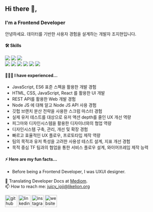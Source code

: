 ## Hi there 👋,  
### I'm a Frontend Developer
<!--
**jellyjoji/jellyjoji** is a ✨ _special_ ✨ repository because its `README.md` (this file) appears on your GitHub profile.
 
Here are some ideas to get you started:

- 🔭 I’m currently working on Frontend Developer
- 🌱 I’m currently learning
- 👯 I’m looking to collaborate on ...
- 🤔 I’m looking for help with ...
- 💬 Ask me about ...
- 📫 How to reach me: ...
- 😄 Pronouns: ...
- ⚡ Fun fact: ...
-->

안녕하세요. 
데이터를 기반한 사용자 경험을 설계하는 개발자 조지현입니다.

#### 🛠️ Skills
<img src="https://img.shields.io/badge/html5-E34F26?style=for-the-badge&logo=html5&logoColor=white"> <img src="https://img.shields.io/badge/css-1572B6?style=for-the-badge&logo=css3&logoColor=white">
<img src="https://img.shields.io/badge/javascript-F7DF1E?style=for-the-badge&logo=javascript&logoColor=black">  
<img src="https://img.shields.io/badge/React-61DAFB?style=for-the-badge&logo=React&logoColor=blue">
<img src="https://img.shields.io/badge/vite-646CFF?style=for-the-badge&logo=vite&logoColor=pink">
<img src="https://img.shields.io/badge/Tailwind-38B2AC?style=for-the-badge&logo=tailwind-css&logoColor=white">
<img src="https://img.shields.io/badge/react router-CA4245?style=for-the-badge&logo=react router&logoColor=black">
<img src="https://img.shields.io/badge/pocketbase-B8DBE4?style=for-the-badge&logo=pocketbase&logoColor=black">
<img src="https://img.shields.io/badge/kakao Map-FFCD00?style=for-the-badge&logo=kakao&logoColor=black">

#### 👩🏻‍💻 I have experienced...
* JavaScript, ES6 표준 스펙을 활용한 개발 경험
* HTML, CSS, JavaScript, React 를 활용한 UI 개발
* REST API를 활용한 Web 개발 경험
* Node JS 에 대해 알고  Node JS API 사용 경험
* 깃헙 브랜치 분산 전략을 사용한 스크럼 마스터 경험
* 실제 유저 테스트를 대상으로 유저 액션 depth를 줄인 UX 개선 역량
* 피그마와 디자인시스템을 활용한 디자이너와의 협업 역량
* 디자인시스템 구축, 관리, 개선 및 확장 경험
* 빠르고 효율적인 UX 플로우, 프로토타입 제작 역량
* 팀의 목적과 유저 특성을 고려한 사용성 테스트 설계, 지표 개선 경험
* 목적 중심 TF 팀과의 협업을 통한 서비스 플로우 설계, 와이어프레임 제작 능력

#### ⚡️ Here are my fun facts...
  * Before being a Frontend Developer, I was UXUI designer.

🔭 Translating Developer Docs at [Mediom](https://medium.com/@juicy_joji). </br>
📫 How to reach me: juicy_joji@likelion.org 


[<img src='https://cdn.jsdelivr.net/npm/simple-icons@3.0.1/icons/github.svg' alt='github' height='40'>](https://github.com/jellyjoji)  [<img src='https://cdn.jsdelivr.net/npm/simple-icons@3.0.1/icons/linkedin.svg' alt='linkedin' height='40'>](https://www.linkedin.com/in/www.linkedin.com/in/jellyjoji/)  [<img src='https://cdn.jsdelivr.net/npm/simple-icons@3.0.1/icons/instagram.svg' alt='instagram' height='40'>](https://www.instagram.com/jelly_joji/)  [<img src='https://cdn.jsdelivr.net/npm/simple-icons@3.0.1/icons/icloud.svg' alt='website' height='40'>](https://velog.io/@jellyjoji)  









